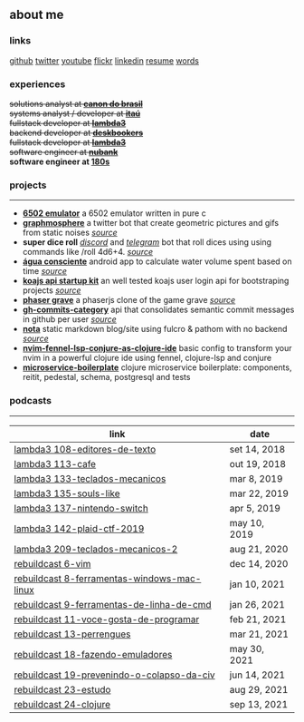 ## about me

### links
[github](https://github.com/rafaeldelboni)
[twitter](https://twitter.com/rafaeldelboni)
[youtube](https://www.youtube.com/rafaeldelboni)
[flickr](https://flickr.com/rafaeldelboni)
[linkedin](https://linkedin.com/in/rafaeldelboni)
[resume](/#/resume)
[words](/#/words)

### experiences
~~solutions analyst at **[canon do brasil](http://www.canon.com.br/)**~~  
~~systems analyst / developer at **[itaú](https://www.itau.com.br/)**~~  
~~fullstack developer at **[lambda3](https://www.lambda3.com.br/)**~~  
~~backend developer at **[deskbookers](https://www.deskbookers.com/)**~~  
~~fullstack developer at **[lambda3](https://www.lambda3.com.br/)**~~  
~~software engineer at **[nubank](https://www.nubank.com.br/)**~~  
**software engineer at [180s](https://www.180s.com.br/)**  

### projects
---
* **[6502 emulator](https://github.com/nopsteam/6502)** a 6502 emulator written in pure c  
* **[graphmosphere](https://twitter.com/graphmosphere)** a twitter bot that create geometric pictures and gifs from static noises _[source](https://github.com/rafaeldelboni/Graphmosphere)_  
* **super dice roll** _[discord](https://discord.com/api/oauth2/authorize?client_id=861964097700757534&permissions=2148005952&scope=bot%20applications.commands)_ and _[telegram](https://telegram.me/SuperDiceRoll_bot)_ bot that roll dices using using commands like /roll 4d6+4. _[source](https://github.com/rafaeldelboni/super-dice-roll-clj)_  
* **[água consciente](https://play.google.com/store/apps/details?id=alphadelete.aguaconsciente)** android app to calculate water volume spent based on time _[source](https://github.com/AlphaDelete/AguaConsciente)_  
* **[koajs api startup kit](https://github.com/rafaeldelboni/koa-api-startup-kit)** an well tested koajs user login api for bootstraping projects _[source](https://github.com/rafaeldelboni/koa-api-startup-kit)_  
* **[phaser grave](http://phaser-grave.herokuapp.com/)** a phaserjs clone of the game grave _[source](https://github.com/rafaeldelboni/phaser-grave)_  
* **[gh-commits-category](http://gh-commits-category.herokuapp.com/)** api that consolidates semantic commit messages in github per user _[source](https://github.com/rafaeldelboni/gh-commits-category)_  
* **[nota](rafael.delboni.cc/nota/)** static markdown blog/site using fulcro & pathom with no backend _[source](https://github.com/rafaeldelboni/nota)_  
* **[nvim-fennel-lsp-conjure-as-clojure-ide](https://github.com/rafaeldelboni/nvim-fennel-lsp-conjure-as-clojure-ide/)** basic config to transform your nvim in a powerful clojure ide using fennel, clojure-lsp and conjure  
* **[microservice-boilerplate](https://github.com/parenthesin/microservice-boilerplate)** clojure microservice boilerplate: components, reitit, pedestal, schema, postgresql and tests  


### podcasts
---
**link**                                                                                                                        | **date**
--------------------------------------------------------------------------------------------------------------------------------| ------------
[lambda3 108-editores-de-texto](https://www.lambda3.com.br/2018/09/lambda3-podcast-108-editores-de-texto/)                      | set 14, 2018
[lambda3 113-cafe](https://www.lambda3.com.br/2018/10/lambda3-podcast-113-cafe/)                                                | out 19, 2018
[lambda3 133-teclados-mecanicos](https://www.lambda3.com.br/2019/03/lambda3-podcast-133-teclados-mecanicos/)                    | mar 8,  2019
[lambda3 135-souls-like](https://www.lambda3.com.br/2019/03/lambda3-podcast-135-souls-like/)                                    | mar 22, 2019
[lambda3 137-nintendo-switch](https://www.lambda3.com.br/2019/04/lambda3-podcast-137-nintendo-switch/)                          | apr 5,  2019
[lambda3 142-plaid-ctf-2019](https://www.lambda3.com.br/2019/05/lambda3-podcast-142-plaid-ctf-2019/)                            | may 10, 2019
[lambda3 209-teclados-mecanicos-2](https://www.lambda3.com.br/2020/08/lambda3-podcast-209-teclados-mecanicos-2/)                | aug 21, 2020
[rebuildcast 6-vim](https://lucasteles.dev/rebuildcast-6-vim)                                                                   | dec 14, 2020
[rebuildcast 8-ferramentas-windows-mac-linux](https://lucasteles.dev/rebuildcast-8-ferramentas-windows-mac-linux)               | jan 10, 2021
[rebuildcast 9-ferramentas-de-linha-de-cmd](https://lucasteles.dev/rebuildcast-9-ferramentas-de-linha-de-comando)               | jan 26, 2021
[rebuildcast 11-voce-gosta-de-programar](https://lucasteles.dev/rebuildcast-11-voce-gosta-de-programar)                         | feb 21, 2021
[rebuildcast 13-perrengues](https://lucasteles.dev/rebuildcast-13-perrengues)                                                   | mar 21, 2021
[rebuildcast 18-fazendo-emuladores](https://lucasteles.dev/rebuildcast-18-fazendo-emuladores)                                   | may 30, 2021
[rebuildcast 19-prevenindo-o-colapso-da-civ](https://lucasteles.dev/rebuildcast-19-prevenindo-o-colapso-da-civilizacao)         | jun 14, 2021
[rebuildcast 23-estudo](https://lucasteles.dev/rebuildcast-23-estudo)                                                           | aug 29, 2021
[rebuildcast 24-clojure](https://lucasteles.dev/rebuildcast-24-clojure)                                                         | sep 13, 2021
